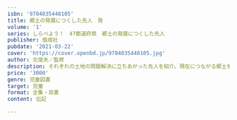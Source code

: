 ```yaml
---
isbn: '9784035448105'
title: 郷土の発展につくした先人　発
volume: '1'
series: しらべよう！　47都道府県　郷土の発展につくした先人
publisher: 偕成社
pubdate: '2021-03-22'
cover: 'https://cover.openbd.jp/9784035448105.jpg'
author: 北俊夫／監修
description: それぞれの土地の問題解決に立ちあがった先人を紹介。現在につながる郷土を切り拓いたのはどんな人たちだったのか、調べてみよう！
price: '3000'
genre: 児童図書
target: 児童
format: 全集・双書
content: 伝記

---
```

